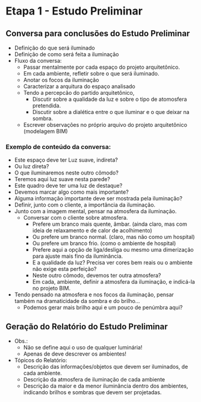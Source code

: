 # Etapa 1 - Estudo Preliminar

## Conversa para conclusões do Estudo Preliminar
- Definição do que será iluminado
- Definição de como será feita a iluminação
- Fluxo da conversa:
    - Passar mentalmente por cada espaço do projeto arquitetônico.
    - Em cada ambiente, refletir sobre o que será iluminado.
    - Anotar os focos da iluminação
    - Caracterizar a arquitura do espaço analisado
    - Tendo a percepcão do partido arquitetônico,
        - Discutir sobre a qualidade da luz e sobre o tipo de atomosfera pretendida.
        - Discutir sobre a dialética entre o que iluminar e o que deixar na sombra.
    - Escrever observações no próprio arquivo do projeto arquitetônico (modelagem BIM)

### Exemplo de conteúdo da conversa:
- Este espaço deve ter Luz suave, indireta?
- Ou luz direta?
- O que iluminaremos neste outro cômodo?
- Teremos aqui luz suave nesta parede?
- Este quadro deve ter uma luz de destaque?
- Devemos marcar algo como mais importante?
- Alguma informação importante deve ser mostrada pela iluminação?
- Definir, junto com o cliente, a importância da iluminação.
- Junto com a imagem mental, pensar na atmosfera da iluminação.
    - Conversar com o cliente sobre atmosfera.
        - Prefere um branco mais quente, âmbar. (ainda claro, mas com ideia de relaxamento e de calor de acolhimento)
        - Ou prefere um branco normal. (claro, mas não como um hospital)
        - Ou prefere um branco frio. (como o ambiente de hospital)
        - Prefere aqui a opção de liga/desliga ou mesmo uma dimerização para ajuste mais fino da iluminância.
        - E a qualidade da luz? Precisa ver cores bem reais ou o ambiente não exige esta perfeição?
        - Neste outro cômodo, devemos ter outra atmosfera?
        - Em cada, ambiente, definir a atmosfera da iluminação, e indicá-la no projeto BIM.
- Tendo pensado na atmosfera e nos focos da iluminação, pensar também na dramaticidade da sombra e do brilho...
    - Podemos gerar mais brilho aqui e um pouco de penúmbra aqui?

## Geração do Relatório do Estudo Preliminar
- Obs.:
    - Não se define aqui o uso de qualquer luminária! 
    - Apenas de deve descrever os ambientes!
- Tópicos do Relatório:
    - Descrição das informações/objetos que devem ser iluminados, de cada ambiente.
    - Descrição da atmosfera de iluminação de cada ambiente
    - Descrição da maior e da menor iluminância dentro dos ambientes, indicando brilhos e sombras que devem ser projetadas.

